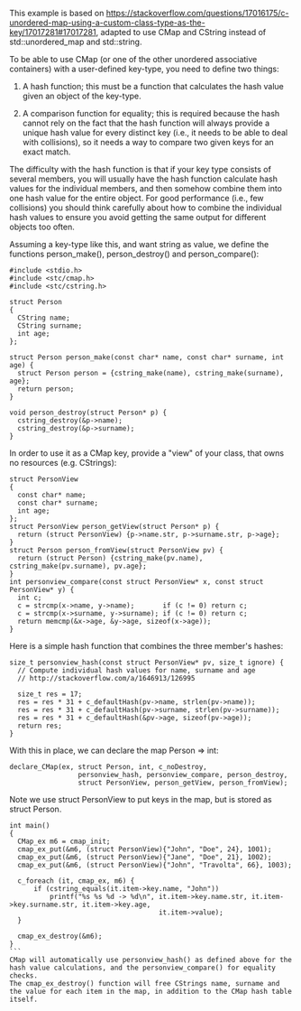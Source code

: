 This example is based on https://stackoverflow.com/questions/17016175/c-unordered-map-using-a-custom-class-type-as-the-key/17017281#17017281, adapted to use CMap and CString instead of std::unordered_map and std::string.

To be able to use CMap (or one of the other unordered associative containers) with a user-defined key-type, you need to define two things:

1. A hash function; this must be a function that calculates the hash value given an object of the key-type.

2. A comparison function for equality; this is required because the hash cannot rely on the fact that the hash function will always provide a unique hash value for every distinct key (i.e., it needs to be able to deal with collisions), so it needs a way to compare two given keys for an exact match.

The difficulty with the hash function is that if your key type consists of several members, you will usually have the hash function calculate hash values for the individual members, and then somehow combine them into one hash value for the entire object. For good performance (i.e., few collisions) you should think carefully about how to combine the individual hash values to ensure you avoid getting the same output for different objects too often.

Assuming a key-type like this, and want string as value, we define the functions person_make(), person_destroy() and person_compare():
```
#include <stdio.h>
#include <stc/cmap.h>
#include <stc/cstring.h>

struct Person
{
  CString name;
  CString surname;
  int age;
};

struct Person person_make(const char* name, const char* surname, int age) {
  struct Person person = {cstring_make(name), cstring_make(surname), age};
  return person;
}

void person_destroy(struct Person* p) {
  cstring_destroy(&p->name);
  cstring_destroy(&p->surname);
}
```
In order to use it as a CMap key, provide a "view" of your class, that owns no resources (e.g. CStrings):
```
struct PersonView
{
  const char* name;
  const char* surname;
  int age;
};
struct PersonView person_getView(struct Person* p) {
  return (struct PersonView) {p->name.str, p->surname.str, p->age};
}
struct Person person_fromView(struct PersonView pv) {
  return (struct Person) {cstring_make(pv.name), cstring_make(pv.surname), pv.age};
}
int personview_compare(const struct PersonView* x, const struct PersonView* y) {
  int c;
  c = strcmp(x->name, y->name);       if (c != 0) return c;
  c = strcmp(x->surname, y->surname); if (c != 0) return c;
  return memcmp(&x->age, &y->age, sizeof(x->age));
}
```
Here is a simple hash function that combines the three member's hashes:
```
size_t personview_hash(const struct PersonView* pv, size_t ignore) {
  // Compute individual hash values for name, surname and age
  // http://stackoverflow.com/a/1646913/126995

  size_t res = 17;  
  res = res * 31 + c_defaultHash(pv->name, strlen(pv->name));
  res = res * 31 + c_defaultHash(pv->surname, strlen(pv->surname));
  res = res * 31 + c_defaultHash(&pv->age, sizeof(pv->age));
  return res;
}
```
With this in place, we can declare the map Person => int:
```
declare_CMap(ex, struct Person, int, c_noDestroy,
                 personview_hash, personview_compare, person_destroy,
                 struct PersonView, person_getView, person_fromView);

```
Note we use struct PersonView to put keys in the map, but is stored as struct Person.
````
int main()
{
  CMap_ex m6 = cmap_init;
  cmap_ex_put(&m6, (struct PersonView){"John", "Doe", 24}, 1001);
  cmap_ex_put(&m6, (struct PersonView){"Jane", "Doe", 21}, 1002);
  cmap_ex_put(&m6, (struct PersonView){"John", "Travolta", 66}, 1003);

  c_foreach (it, cmap_ex, m6) {
      if (cstring_equals(it.item->key.name, "John"))
          printf("%s %s %d -> %d\n", it.item->key.name.str, it.item->key.surname.str, it.item->key.age,
                                     it.item->value);
  }

  cmap_ex_destroy(&m6);
}
```
CMap will automatically use personview_hash() as defined above for the hash value calculations, and the personview_compare() for equality checks.
The cmap_ex_destroy() function will free CStrings name, surname and the value for each item in the map, in addition to the CMap hash table itself.

